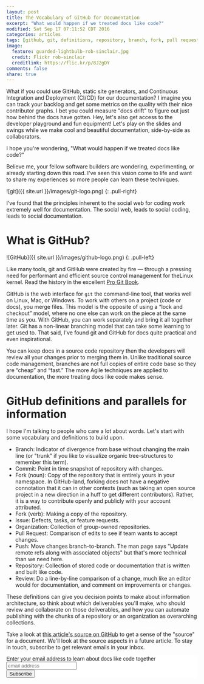```yaml
---
layout: post
title: The Vocabulary of GitHub for Documentation
excerpt: "What would happen if we treated docs like code?"
modified: Sat Sep 17 07:11:52 CDT 2016
categories: articles
tags: [github, git, definitions, repository, branch, fork, pull request]
image:
  feature: guarded-lightbulb-rob-sinclair.jpg
  credit: Flickr rob-sinclair
  creditlink: https://flic.kr/p/8J2gDY
comments: false
share: true
---
```


What if you could use GitHub, static site generators, and Continuous Integration and Deployment (CI/CD) for our documentation? I imagine you can track your backlog and get some metrics on the quality with their nice contributor graphs. I bet you could measure "docs drift" to figure out just how behind the docs have gotten. Hey, let's also get access to the developer playground and fun equipment! Let's play on the slides and swings while we make cool and beautiful documentation, side-by-side as collaborators.

I hope you're wondering, "What would happen if we treated docs like code?"

Believe me, your fellow software builders are wondering, experimenting, or already starting down this road. I've seen this vision come to life and want to share my experiences so more people can learn these techniques.

![git]({{ site.url }}/images/git-logo.png)
{: .pull-right}

I’ve found that the principles inherent to the social web for coding work extremely well for documentation. The social web, leads to social coding, leads to social documentation.

# What is GitHub?

![GitHub]({{ site.url }}/images/github-logo.png)
{: .pull-left}

Like many tools, git and GitHub were created by fire — through a pressing need for performant and efficient source control management for theLinux kernel. Read the history in the excellent [Pro Git Book](https://git-scm.com/book/en/v2/Getting-Started-A-Short-History-of-Git).

GitHub is the web interface for `git` the command-line tool, that works well on Linux, Mac, or Windows. To work with others on a project (code or docs), you merge files. This model is the opposite of using  a “lock and checkout” model, where no one else can work on the piece at the same time as you. With GitHub, you can work separately and bring it all together later. Git has a non-linear branching model that can take some learning to get used to. That said, I've found git and GitHub for docs quite practical and even inspirational.

You can keep docs in a source code repository then the developers will review all your changes prior to merging them in. Unlike traditional source code management, branches are not full copies of entire code base so they are “cheap” and “fast.” The more Agile techniques are applied to documentation, the
more treating docs like code makes sense.

# GitHub definitions and parallels for information

I hope I'm talking to people who care a lot about words. Let's start with some vocabulary and definitions to build upon.

* Branch: Indicator of divergence from base without changing the main line (or "trunk" if you like to visualize organic tree-structures to remember this term).
* Commit: Point in time snapshot of repository with changes.
* Fork (noun): Copy of the repository that is entirely yours in your namespace. In GitHub-land, forking does not have a negative connotation that it can in other contexts (such as taking an open source project in a new direction in a huff to get different contributors). Rather, it is a way to contribute openly and publicly with your account attributed.
* Fork (verb): Making a copy of the repository.
* Issue: Defects, tasks, or feature requests.
* Organization: Collection of group-owned repositories.
* Pull Request: Comparison of edits to see if team wants to accept changes.
* Push: Move changes branch-to-branch. The man page says "Update remote refs along with associated objects" but that's more technical than we need here.
* Repository: Collection of stored code or documentation that is written and built like code.
* Review: Do a line-by-line comparison of a change, much like an editor would for documentation, and comment on improvements or changes.

These definitions can give you decision points to make about information architecture, so think about which deliverables you'll make, who should review and collaborate on those deliverables, and how you can automate publishing with the chunks of a repository or an organization as overarching collections.

Take a look at [this article's source on GitHub](https://raw.githubusercontent.com/justwriteclick/docslikecode/master/_posts/articles/2016-09-17-github-for-docs.md) to get a sense of the "source" for a document. We'll look at the source aspects in a future article. To stay in touch, subscribe to get relevant emails in your inbox.

<!-- Begin MailChimp Signup Form -->
<link href="//cdn-images.mailchimp.com/embedcode/slim-10_7.css" rel="stylesheet" type="text/css">
<style type="text/css">
	#mc_embed_signup{background:#fff; clear:left; font:14px Helvetica,Arial,sans-serif; }
	/* Add your own MailChimp form style overrides in your site stylesheet or in this style block.
	   We recommend moving this block and the preceding CSS link to the HEAD of your HTML file. */
</style>
<div id="mc_embed_signup">
<form action="//justwriteclick.us1.list-manage.com/subscribe/post?u=3828f8d87d82289b96ff8fd19&amp;id=cc1d483d59" method="post" id="mc-embedded-subscribe-form" name="mc-embedded-subscribe-form" class="validate" target="_blank" novalidate>
    <div id="mc_embed_signup_scroll">
	<label for="mce-EMAIL">Enter your email address to learn about docs like code together</label>
	<input type="email" value="" name="EMAIL" class="email" id="mce-EMAIL" placeholder="email address" required>
    <!-- real people should not fill this in and expect good things - do not remove this or risk form bot signups-->
    <div style="position: absolute; left: -5000px;" aria-hidden="true"><input type="text" name="b_3828f8d87d82289b96ff8fd19_cc1d483d59" tabindex="-1" value=""></div>
    <div class="clear"><input type="submit" value="Subscribe" name="subscribe" id="mc-embedded-subscribe" class="btn"></div>
    </div>
</form>
</div>

<!--End mc_embed_signup-->
